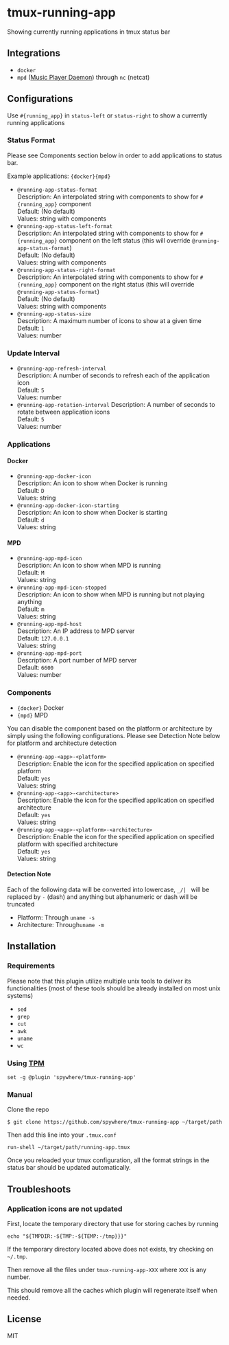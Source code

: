 # tmux-running-app

Showing currently running applications in tmux status bar

## Integrations

- `docker`
- `mpd` ([Music Player Daemon](https://www.musicpd.org)) through `nc` (netcat)

## Configurations

Use `#{running_app}` in `status-left` or `status-right` to show a currently
running applications

### Status Format

Please see Components section below in order to add applications to status bar.

Example applications: `{docker}{mpd}`

- `@running-app-status-format`  
Description: An interpolated string with components to show for `#{running_app}`
component  
Default: (No default)  
Values: string with components
- `@running-app-status-left-format`  
Description: An interpolated string with components to show for `#{running_app}`
component on the left status (this will override `@running-app-status-format`)  
Default: (No default)  
Values: string with components
- `@running-app-status-right-format`  
Description: An interpolated string with components to show for `#{running_app}`
component on the right status (this will override `@running-app-status-format`)  
Default: (No default)  
Values: string with components
- `@running-app-status-size`  
Description: A maximum number of icons to show at a given time  
Default: `1`  
Values: number

### Update Interval

- `@running-app-refresh-interval`  
Description: A number of seconds to refresh each of the application icon  
Default: `5`  
Values: number
- `@running-app-rotation-interval`
Description: A number of seconds to rotate between application icons  
Default: `5`  
Values: number

### Applications

#### Docker

- `@running-app-docker-icon`  
Description: An icon to show when Docker is running  
Default: `D`  
Values: string
- `@running-app-docker-icon-starting`  
Description: An icon to show when Docker is starting  
Default: `d`  
Values: string

#### MPD

- `@running-app-mpd-icon`  
Description: An icon to show when MPD is running  
Default: `M`  
Values: string
- `@running-app-mpd-icon-stopped`  
Description: An icon to show when MPD is running but not playing anything  
Default: `m`  
Values: string
- `@running-app-mpd-host`  
Description: An IP address to MPD server  
Default: `127.0.0.1`  
Values: string
- `@running-app-mpd-port`  
Description: A port number of MPD server  
Default: `6600`  
Values: number

### Components

- `{docker}` Docker
- `{mpd}` MPD

You can disable the component based on the platform or architecture by simply
using the following configurations. Please see Detection Note below for platform
and architecture detection

- `@running-app-<app>-<platform>`  
Description: Enable the icon for the specified application on specified platform  
Default: `yes`  
Values: string
- `@running-app-<app>-<architecture>`  
Description: Enable the icon for the specified application on specified architecture  
Default: `yes`  
Values: string
- `@running-app-<app>-<platform>-<architecture>`  
Description: Enable the icon for the specified application on specified platform
with specified architecture  
Default: `yes`  
Values: string

#### Detection Note

Each of the following data will be converted into lowercase, `_/| ` will be
replaced by `-` (dash) and anything but alphanumeric or dash will be truncated

- Platform: Through `uname -s`
- Architecture: Through`uname -m`

## Installation

### Requirements

Please note that this plugin utilize multiple unix tools to deliver its
functionalities (most of these tools should be already installed on most unix systems)

- `sed`
- `grep`
- `cut`
- `awk`
- `uname`
- `wc`

### Using [TPM](https://github.com/tmux-plugins/tpm)

```
set -g @plugin 'spywhere/tmux-running-app'
```

### Manual

Clone the repo

```
$ git clone https://github.com/spywhere/tmux-running-app ~/target/path
```

Then add this line into your `.tmux.conf`

```
run-shell ~/target/path/running-app.tmux
```

Once you reloaded your tmux configuration, all the format strings in the status
bar should be updated automatically.

## Troubleshoots

### Application icons are not updated

First, locate the temporary directory that use for storing caches by running

```
echo "${TMPDIR:-${TMP:-${TEMP:-/tmp}}}"
```

If the temporary directory located above does not exists, try checking on `~/.tmp`.

Then remove all the files under `tmux-running-app-XXX` where `XXX` is any number.

This should remove all the caches which plugin will regenerate itself when needed.

## License

MIT
